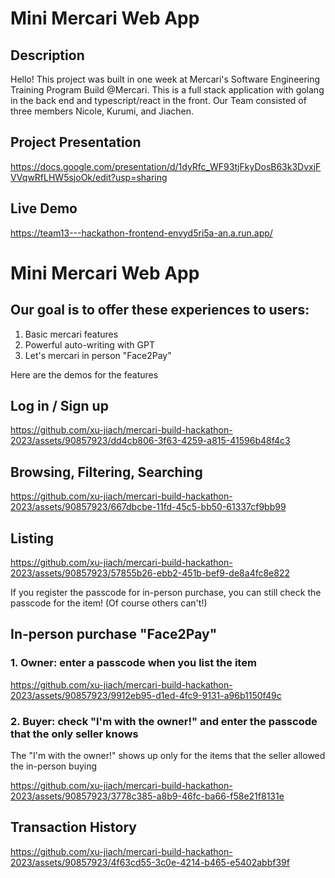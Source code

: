 # Mini Mercari Web App

## Description
Hello! This project was built in one week at Mercari's Software Engineering Training Program Build @Mercari. 
This is a full stack application with golang in the back end and typescript/react in the front. 
Our Team consisted of three members Nicole, Kurumi, and Jiachen.

## Project Presentation
https://docs.google.com/presentation/d/1dyRfc_WF93tjFkyDosB63k3DvxjFVVqwRfLHW5sjoOk/edit?usp=sharing


## Live Demo
https://team13---hackathon-frontend-envyd5ri5a-an.a.run.app/

# Mini Mercari Web App

## Our goal is to offer these experiences to users:

  1. Basic mercari features 
  2. Powerful auto-writing with GPT
  3. Let's mercari in person "Face2Pay"

Here are the demos for the features

## Log in / Sign up

https://github.com/xu-jiach/mercari-build-hackathon-2023/assets/90857923/dd4cb806-3f63-4259-a815-41596b48f4c3

## Browsing, Filtering, Searching

https://github.com/xu-jiach/mercari-build-hackathon-2023/assets/90857923/667dbcbe-11fd-45c5-bb50-61337cf9bb99

## Listing

https://github.com/xu-jiach/mercari-build-hackathon-2023/assets/90857923/57855b26-ebb2-451b-bef9-de8a4fc8e822

If you register the passcode for in-person purchase, you can still check the passcode for the item! (Of course others can't!)

## In-person purchase "Face2Pay"
### 1. Owner: enter a passcode when you list the item

https://github.com/xu-jiach/mercari-build-hackathon-2023/assets/90857923/9912eb95-d1ed-4fc9-9131-a96b1150f49c

### 2. Buyer: check "I'm with the owner!" and enter the passcode that the only seller knows
The "I'm with the owner!" shows up only for the items that the seller allowed the in-person buying

https://github.com/xu-jiach/mercari-build-hackathon-2023/assets/90857923/3778c385-a8b9-46fc-ba66-f58e21f8131e

## Transaction History

https://github.com/xu-jiach/mercari-build-hackathon-2023/assets/90857923/4f63cd55-3c0e-4214-b465-e5402abbf39f


